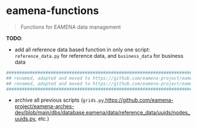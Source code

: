 # eamena-functions
> Functions for EAMENA data management


**TODO**: 
- add all reference data based function in only one script: `reference_data.py` for reference data, and `business_data` for business data

```py
##################################################################################################################
## renamed, adapted and moved to https://github.com/eamena-project/eamena-functions/tree/main/reference_data.py ##
## renamed, adapted and moved to https://github.com/eamena-project/eamena-functions/tree/main/business_data.py  ##
####################################################################################################################
```

- archive all previous scripts (`grids.py`,https://github.com/eamena-project/eamena-arches-dev/blob/main/dbs/database.eamena/data/reference_data/uuids/nodes_uuids.py, etc.) 

